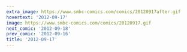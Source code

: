 ```yaml
---
extra_image: https://www.smbc-comics.com/comics/20120917after.gif
hovertext: '2012-09-17'
image: https://www.smbc-comics.com/comics/20120917.gif
next_comic: '2012-09-18'
prev_comic: '2012-09-16'
title: '2012-09-17'
---
```


